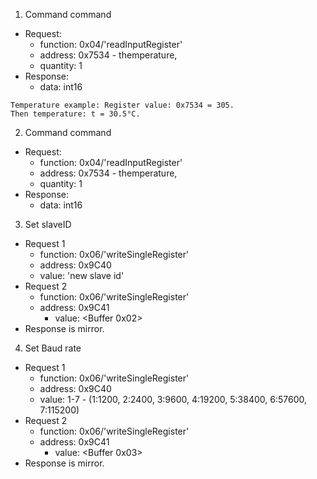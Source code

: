 1. Command command
- Request:
  - function: 0x04/'readInputRegister'
  - address: 0x7534 - themperature,
  - quantity: 1
- Response:
  - data: int16
```
Temperature example: Register value: 0x7534 = 305.
Then temperature: t = 30.5°C.
```
2. Command command
- Request:
  - function: 0x04/'readInputRegister'
  - address: 0x7534 - themperature,
  - quantity: 1
- Response:
  - data: int16
3. Set slaveID
- Request 1
  - function: 0x06/'writeSingleRegister'
  - address: 0x9C40
  - value: 'new slave id'
- Request 2
  - function: 0x06/'writeSingleRegister'
  - address: 0x9C41
    - value: <Buffer 0x02>
- Response is mirror.
4. Set Baud rate 
- Request 1
  - function: 0x06/'writeSingleRegister'
  - address: 0x9C40
  - value: 1-7                   - (1:1200, 2:2400, 3:9600, 4:19200, 5:38400, 6:57600, 7:115200)
- Request 2
  - function: 0x06/'writeSingleRegister'
  - address: 0x9C41
    - value: <Buffer 0x03>
- Response is mirror.